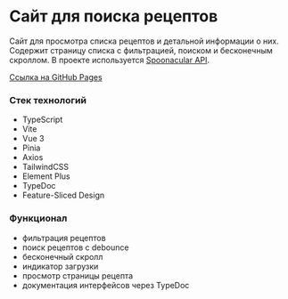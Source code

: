 # Сайт для поиска рецептов
Сайт для просмотра списка рецептов и детальной информации о них. Содержит страницу списка с фильтрацией, поиском и бесконечным скроллом. В проекте используется [Spoonacular API](https://spoonacular.com/food-api).

[Ссылка на GitHub Pages](https://anilopchisak.github.io/it-code-lesson-8/)

### Стек технологий
- TypeScript
- Vite
- Vue 3
- Pinia
- Axios
- TailwindCSS
- Element Plus
- TypeDoc
- Feature-Sliced Design

### Функционал
- фильтрация рецептов
- поиск рецептов с debounce
- бесконечный скролл
- индикатор загрузки
- просмотр страницы рецепта
- документация интерфейсов через TypeDoc
